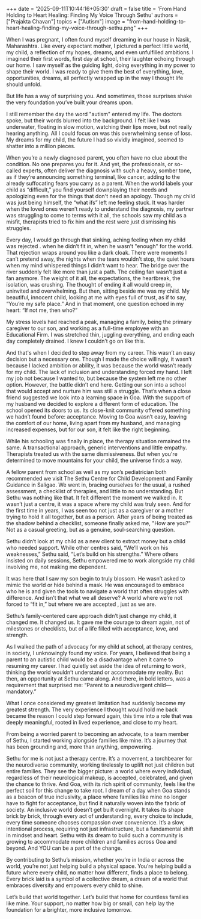 +++
date = '2025-09-11T10:44:16+05:30'
draft = false
title = 'From Hand Holding to Heart Healing: Finding My Voice Through Sethu'
authors = ["Prajakta Chavan"]
topics = ["Autism"]
image = "from-hand-holding-to-heart-healing-finding-my-voice-through-sethu.png"
+++

When I was pregnant, I often found myself dreaming in our house in Nasik, Maharashtra. Like every expectant mother, I pictured a perfect little world, my child, a reflection of my hopes, dreams, and even unfulfilled ambitions. I imagined their first words, first day at school, their laughter echoing through our home. I saw myself as the guiding light, doing everything in my power to shape their world. I was ready to give them the best of everything, love, opportunities, dreams, all perfectly wrapped up in the way I thought life should unfold.

But life has a way of surprising you. And sometimes, those surprises shake the very foundation you’ve built your dreams upon.

I still remember the day the word "autism" entered my life. The doctors spoke, but their words blurred into the background. I felt like I was underwater, floating in slow motion, watching their lips move, but not really hearing anything. All I could focus on was this overwhelming sense of loss. My dreams for my child, the future I had so vividly imagined, seemed to shatter into a million pieces.

When you’re a newly diagnosed parent, you often have no clue about the condition. No one prepares you for it. And yet, the professionals, or so-called experts, often deliver the diagnosis with such a heavy, somber tone, as if they’re announcing something terminal, like cancer, adding to the already suffocating fears you carry as a parent. When the world labels your child as “difficult,” you find yourself downplaying their needs and apologizing even for the things that don't need an apology. Though my child was just being himself, the “what ifs” left me feeling stuck. It was harder when the loved ones weren’t ready to understand the diagnosis, my partner was struggling to come to terms with it all, the schools saw my child as a misfit, therapists tried to fix him and the rest were just dismissing his struggles.

Every day, I would go through that sinking, aching feeling when my child was rejected . when he didn’t fit in, when he wasn’t "enough" for the world. That rejection wraps around you like a dark cloak. There were moments I can’t pretend away, the nights when the tears wouldn’t stop, the quiet hours when my mind whispered things I didn’t want to hear. The bridge over the river suddenly felt like more than just a path. The ceiling fan wasn’t just a fan anymore. The weight of it all, the expectations, the heartbreak, the isolation, was crushing. The thought of ending it all would creep in, uninvited and overwhelming. But then, sitting beside me was my child. My beautiful, innocent child, looking at me with eyes full of trust, as if to say, “You’re my safe place.” And in that moment, one question echoed in my heart: “If not me, then who?”

My stress levels had reached a peak, managing a family, being the primary caregiver to our son, and working as a full-time employee with an Educational Firm. I was stretched thin, juggling everything, and ending each day completely drained. I knew I couldn’t go on like this.

And that's when I decided to step away from my career. This wasn’t an easy decision but a necessary one. Though I made the choice willingly, it wasn’t because I lacked ambition or ability, it was because the world wasn’t ready for my child. The lack of inclusion and understanding forced my hand. I left my job not because I wanted to, but because the system left me no other option. However, the battle didn’t end here. Getting our son into a school that would accept and nurture him was still a struggle. That’s when a close friend suggested we look into a learning space in Goa. With the support of my husband we decided to explore a different form of education. The school opened its doors to us. Its close-knit community offered something we hadn’t found before: acceptance. Moving to Goa wasn’t easy, leaving the comfort of our home, living apart from my husband, and managing increased expenses, but for our son, it felt like the right beginning.

While his schooling was finally in place, the therapy situation remained the same. A transactional approach, generic interventions and little empathy. Therapists treated us with the same dismissiveness. But when you're determined to move mountains for your child, the universe finds a way.

A fellow parent from school as well as my son’s pediatrician both recommended we visit The Sethu Centre for Child Development and Family Guidance in Saligao. We went in, bracing ourselves for the usual, a rushed assessment, a checklist of therapies, and little to no understanding. But Sethu was nothing like that. It felt different the moment we walked in. It wasn’t just a centre, it was a space where my child was truly seen. And for the first time in years, I was seen too not just as a caregiver or a mother trying to hold it all together, but as a person. After years of being treated as the shadow behind a checklist, someone finally asked me, "How are you?" Not as a casual greeting, but as a genuine, soul-searching question.

Sethu didn’t look at my child as a new client to extract money but a child who needed support. While other centres said, “We’ll work on his weaknesses,” Sethu said, “Let’s build on his strengths.” Where others insisted on daily sessions, Sethu empowered me to work alongside my child involving me, not making me dependent.

It was here that I saw my son begin to truly blossom. He wasn’t asked to mimic the world or hide behind a mask. He was encouraged to embrace who he is and given the tools to navigate a world that often struggles with difference. And isn’t that what we all deserve? A world where we’re not forced to “fit in,” but where we are accepted , just as we are.

Sethu’s family-centered care approach didn’t just change my child, it changed me. It changed us. It gave me the courage to dream again, not of milestones or checklists, but of a life filled with acceptance, love, and strength.

As I walked the path of advocacy for my child at school, at therapy centres, in society, I unknowingly found my voice. For years, I believed that being a parent to an autistic child would be a disadvantage when it came to resuming my career. I had quietly set aside the idea of returning to work, thinking the world wouldn’t understand or accommodate my reality. But then, an opportunity at Sethu came along. And there, in bold letters, was a requirement that surprised me: “Parent to a neurodivergent child—mandatory.”

What I once considered my greatest limitation had suddenly become my greatest strength. The very experience I thought would hold me back became the reason I could step forward again, this time into a role that was deeply meaningful, rooted in lived experience, and close to my heart.

From being a worried parent to becoming an advocate, to a team member of Sethu, I started working alongside families like mine. It’s a journey that has been grounding and, more than anything, empowering.

Sethu for me is not just a therapy centre. It’s a movement, a torchbearer for the neurodiverse community, working tirelessly to uplift not just children but entire families.
They see the bigger picture: a world where every individual, regardless of their neurological makeup, is accepted, celebrated, and given the chance to thrive.
And Goa, with its rich spirit of community, feels like the perfect soil for this change to take root. I dream of a day when Goa stands as a beacon of true inclusivity, a place where families like mine no longer have to fight for acceptance, but find it naturally woven into the fabric of society.
An inclusive world doesn’t get built overnight. It takes its shape brick by brick, through every act of understanding, every choice to include, every time someone chooses compassion over convenience. It’s a slow, intentional process, requiring not just infrastructure, but a fundamental shift in mindset and heart. Sethu with its dream to build such a community is growing to accommodate more children and families across Goa and beyond. And YOU can be a part of the change.

By contributing to Sethu’s mission, whether you’re in India or across the world, you’re not just helping build a physical space. You’re helping build a future where every child, no matter how different, finds a place to belong. Every brick laid is a symbol of a collective dream, a dream of a world that embraces diversity and empowers every child to shine.

Let’s build that world together. Let’s build that home for countless families like mine. Your support, no matter how big or small, can help lay the foundation for a brighter, more inclusive tomorrow.
